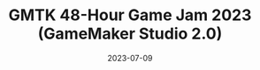 ---
draft: false
title: GMTK 48-Hour Game Jam 2023 (GameMaker Studio 2.0)
description: 
date: 2023-07-09
url: https://itch.io/jam/gmtk-2023/rate/2161904
tags: ["GameMaker Studio", "Game Design", "Teamwork", "Maze Generation"]
---